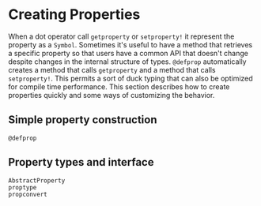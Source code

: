 # Creating Properties

When a dot operator call `getproperty` or `setproperty!` it represent the property as a `Symbol`. Sometimes it's useful to have a method that retrieves a specific property so that users have a common API that doesn't change despite changes in the internal structure of types. `@defprop` automatically creates a method that calls `getproperty` and a method that calls `setproperty!`. This permits a sort of duck typing that can also be optimized for compile time performance. This section describes how to create properties quickly and some ways of customizing the behavior.

## Simple property construction
```@docs
@defprop
```

## Property types and interface

```@docs
AbstractProperty
proptype
propconvert
```

